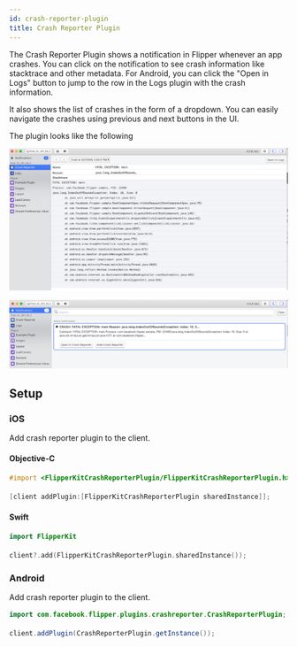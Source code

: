 ```yaml
---
id: crash-reporter-plugin
title: Crash Reporter Plugin
---
```


The Crash Reporter Plugin shows a notification in Flipper whenever an app crashes. You can click on the notification to see crash information like stacktrace and other metadata. For Android, you can click the "Open in Logs" button to jump to the row in the Logs plugin with the crash information.

It also shows the list of crashes in the form of a dropdown. You can easily navigate the crashes using previous and next buttons in the UI.

The plugin looks like the following

![UI](/docs/assets/crashreporterplugin.png)

![Notification](/docs/assets/crashreporterpluginnotification.png)

## Setup

### iOS

Add crash reporter plugin to the client.

#### Objective-C

```objectivec
#import <FlipperKitCrashReporterPlugin/FlipperKitCrashReporterPlugin.h>

[client addPlugin:[FlipperKitCrashReporterPlugin sharedInstance]];

```

#### Swift

```swift
import FlipperKit

client?.add(FlipperKitCrashReporterPlugin.sharedInstance());

```

### Android

Add crash reporter plugin to the client.

```java
import com.facebook.flipper.plugins.crashreporter.CrashReporterPlugin;

client.addPlugin(CrashReporterPlugin.getInstance());

```

